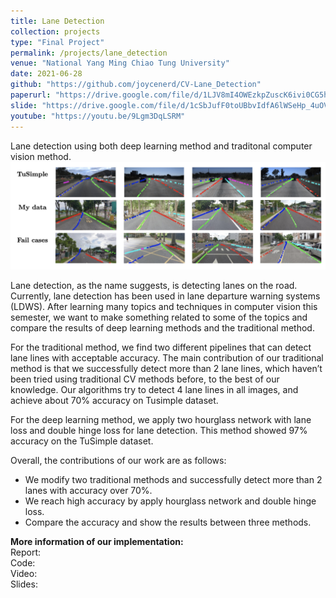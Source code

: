 ```yaml
---
title: Lane Detection
collection: projects
type: "Final Project"
permalink: /projects/lane_detection
venue: "National Yang Ming Chiao Tung University"
date: 2021-06-28
github: "https://github.com/joycenerd/CV-Lane_Detection"
paperurl: "https://drive.google.com/file/d/1LJV8mI4OWEzkpZuscK6ivi0CG5hXPYjl/view?usp=sharing"
slide: "https://drive.google.com/file/d/1cSbJufF0toUBbvIdfA6lWSeHp_4uOVgO/view?usp=sharing"
youtube: "https://youtu.be/9Lgm3DqLSRM"
---
```


Lane detection using both deep learning method and traditonal computer vision method.
<img src="/images/lane_detection_res.png">

Lane detection, as the name suggests, is detecting lanes on the road. Currently, lane detection has been used in lane departure warning systems (LDWS). After learning many topics and techniques in computer vision this semester, we want to make something related to some of the topics and compare the results of deep learning methods and the traditional method. 

For the traditional method, we find two different pipelines that can detect lane lines with acceptable accuracy. The main contribution of our traditional method is that we successfully detect more than 2 lane lines, which haven’t been tried using traditional CV methods before, to the best of our knowledge. Our algorithms try to detect 4 lane lines in all images, and achieve about 70% accuracy on Tusimple dataset.

For the deep learning method, we apply two hourglass network with lane loss and double hinge loss for lane detection. This method showed 97% accuracy on the TuSimple dataset. 

Overall, the contributions of our work are as follows:
- We modify two traditional methods and successfully detect more than 2 lanes with accuracy over 70%.
- We reach high accuracy by apply hourglass network and double hinge loss.
- Compare the accuracy and show the results between three methods.

**More information of our implementation:** \
Report: <a href="https://drive.google.com/file/d/1LJV8mI4OWEzkpZuscK6ivi0CG5hXPYjl/view?usp=sharing" target="_blank"><i class="fas fa-fw fa-file-pdf zoom" aria-hidden="true"></i></a> \
Code: <a href="https://github.com/joycenerd/CV-Lane_Detection" target="_blank"><i class="fab fa-fw fa-github zoom" aria-hidden="true"></i></a> \
Video: <a href="https://youtu.be/9Lgm3DqLSRM" target="_blank"><i class="fab fa-fw fa-youtube zoom" aria-hidden="true"></i></a> \
Slides: <a href="https://drive.google.com/file/d/1cSbJufF0toUBbvIdfA6lWSeHp_4uOVgO/view?usp=sharing" target="_blank"><i class="fas fa-fw fa-file-powerpoint zoom" aria-hidden="true"></i></a>
